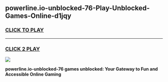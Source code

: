 
## powerline.io-unblocked-76-Play-Unblocked-Games-Online-d1jqy
<h3>
<a href="https://premium76.site?title=powerline.io-unblocked-76&ref=25A">CLICK TO PLAY</a></h3>
<hr>

<h3>
<a href="https://premium76.site?title=powerline.io-unblocked-76&ref=25A">CLICK 2 PLAY</a>
  
</h3>

<a href="https://premium76.site?title=powerline.io-unblocked-76&ref=25A"><img src="https://clearcache.store/games.png"></a>


**powerline.io-unblocked-76 games unblocked: Your Gateway to Fun and Accessible Online Gaming**
